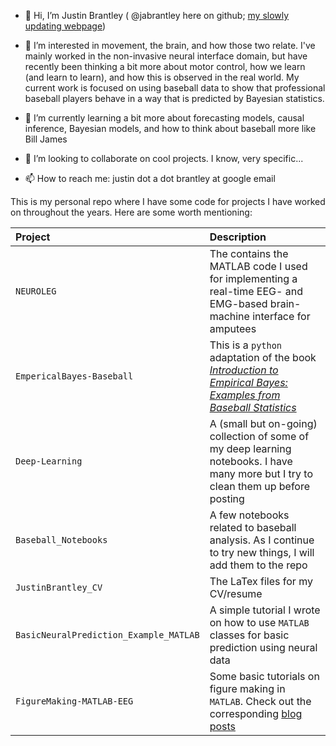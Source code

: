 - 👋 Hi, I’m Justin Brantley ( @jabrantley here on github; [my slowly updating webpage](https://jabrantley.github.io/))

- 👀 I’m interested in movement, the brain, and how those two relate. I've mainly worked in the non-invasive neural interface domain, but have recently been thinking a bit more about motor control, how we learn (and learn to learn), and how this is observed in the real world. My current work is focused on using baseball data to show that professional baseball players behave in a way that is predicted by Bayesian statistics. 

- 🌱 I’m currently learning a bit more about forecasting models, causal inference, Bayesian models, and how to think about baseball more like Bill James

- 💞️ I’m looking to collaborate on cool projects. I know, very specific...

- 📫 How to reach me: justin dot a dot brantley at google email 

This is my personal repo where I have some code for projects I have worked on throughout the years. Here are some worth mentioning: 

| Project | Description | 
| :---    | :---        |
| `NEUROLEG` | The contains the MATLAB code I used for implementing a real-time EEG- and EMG-based brain-machine interface for amputees | 
| `EmpericalBayes-Baseball` | This is a `python` adaptation of the book [_Introduction to Empirical Bayes: Examples from Baseball Statistics_](https://drob.gumroad.com/l/empirical-bayes) |
| `Deep-Learning` | A (small but on-going) collection of some of my deep learning notebooks. I have many more but I try to clean them up before posting |
| `Baseball_Notebooks` | A few notebooks related to baseball analysis. As I continue to try new things, I will add them to the repo | 
| `JustinBrantley_CV` | The LaTex files for my CV/resume |
| `BasicNeuralPrediction_Example_MATLAB` | A simple tutorial I wrote on how to use `MATLAB` classes for basic prediction using neural data |
| `FigureMaking-MATLAB-EEG` | Some basic tutorials on figure making in `MATLAB`. Check out the corresponding [blog posts](https://jabrantley.github.io/year-archive/) |


<!---
jabrantley/jabrantley is a ✨ special ✨ repository because its `README.md` (this file) appears on your GitHub profile.
You can click the Preview link to take a look at your changes.
--->

